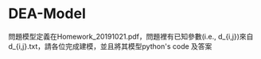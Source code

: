 # DEA-Model
問題模型定義在Homework_20191021.pdf，問題裡有已知參數(i.e., d_{i,j})來自d_{i,j}.txt，請各位完成建模，並且將其模型python's code 及答案